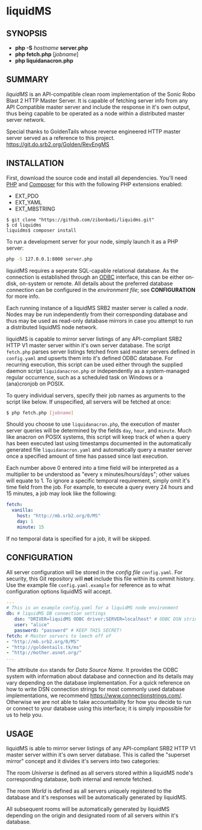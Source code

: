 liquidMS
========

SYNOPSIS
--------

- **php -S** *hostname* **server.php**
- **php fetch.php** [*jobname*]
- **php liquidanacron.php**

SUMMARY
-------

*liquidMS* is an API-compatible clean room implementation of the Sonic Robo
Blast 2 HTTP Master Server. It is capable of fetching server info from any
API Compatible master server and include the response in it's own output,
thus being capable to be operated as a node within a distributed master
server network.

Special thanks to GoldenTails whose reverse engineered HTTP master server
served as a reference to this project.  
<https://git.do.srb2.org/Golden/RevEngMS>

INSTALLATION
------------


First, download the source code and install all dependencies.  You'll need
[PHP] and [Composer] for this with the following PHP extensions enabled:

- EXT_PDO
- EXT_YAML
- EXT_MBSTRING

[PHP]: <https://www.php.net/>
[Composer]: <https://getcomposer.org/doc/00-intro.md>

```
$ git clone "https://github.com/zibonbadi/liquidms.git"
$ cd liquidms
liquidms$ composer install
```

To run a development server for your node, simply launch it as a PHP server:

```Bash
php -S 127.0.0.1:8000 server.php
```

liquidMS requires a seperate SQL-capable relational database. As the
connection is established through an [ODBC] interface, this can be either
on-disk, on-system or remote.  All details about the preferred database
connection can be configured in the *environment file*; see
__CONFIGURATION__ for more info.

[ODBC]: <https://en.wikipedia.org/w/index.php?title=Open_Database_Connectivity&oldid=1044732966> "ODBC - Wikipedia"

Each running instance of a liquidMS SRB2 master server is called a *node*.
Nodes may be run independently from their corresponding database and thus
may be used as read-only database mirrors in case you attempt to run a
distributed liquidMS node network.

liquidMS is capable to mirror server listings of any API-compliant SRB2
HTTP V1 master server within it's own server database. The script
`fetch.php` parses server listings fetched from said master servers defined
in `config.yaml` and upserts them into it's defined ODBC database.
For recurring execution, this script can be used either through the
supplied daemon script `liquidanacron.php` or independently as a
system-managed regular occurrence, such as a scheduled task on Windows or a
(ana)cronjob on POSIX.

To query individual servers, specify their job names as arguments to the
script like below. If unspecified, all servers will be fetched at once:

```sh
$ php fetch.php [jobname]
```

Should you choose to use `liquidanacron.php`, the execution of master
server queries will be determined by the fields `day`, `hour`, and
`minute`. Much like anacron on POSIX systems, this script will keep track
of when a query has been executed last using timestamps documented in the
automatically generated file `liquidanacron.yaml` and automatically query a
master server once a specified amount of time has passed since last execution.

Each number above 0 entered into a time field will be interpreted as a
multiplier to be understood as "every x minutes/hours/days"; other values
will equate to 1. To ignore a specific temporal requirement, simply omit
it's time field from the job. For example, to execute a query every 24
hours and 15 minutes, a job may look like the following:

```YAML
fetch:
  vanilla:
    host: "http://mb.srb2.org/0/MS"
    day: 1
    minute: 15
```

If no temporal data is specified for a job, it will be skipped.

CONFIGURATION
-------------

All server configuration will be stored in the *config file*
`config.yaml`. For security, this Git repository will **not** include this
file within its commit history. Use the example file `config.yaml.example` for
reference as to what configuration options liquidMS will accept. 


```YAML
---
# This is an example config.yaml for a liquidMS node environment
db: # liquidMS DB connection settings
   dsn: "DRIVER=liquidMS ODBC driver;SERVER=localhost" # ODBC DSN string.
   user: "alice"
   password: "password" # KEEP THIS SECRET!
fetch: # Master servers to leech off of
- "http://mb.srb2.org/0/MS"
- "http://goldentails.tk/ms"
- "http://mother.asnet.org/"
...
```

The attribute `dsn` stands for *Data Source Name*. It provides the ODBC system
with information about database and connection and its details may vary
depending on the database implementation. For a quick reference on how to write
DSN connection strings for most commonly used database implementations, we
recommend <https://www.connectionstrings.com/>. Otherwise we are not able to
take accountability for how you decide to run or connect to your database
using this interface; it is simply impossible for us to help you.

USAGE
-----

liquidMS is able to mirror server listings of any API-compliant SRB2
HTTP V1 master server within it's own server database. This is called the
"superset mirror" concept and it divides it's servers into two categories:

The room *Universe* is defined as all servers stored within a liquidMS
node's corresponding database, both internal and remote fetched.

The room *World* is defined as all servers uniquely registered to the
database and it's responses will be automatically generated by liquidMS.

All subsequent rooms will be automatically generated by liquidMS depending
on the origin and designated room of all servers within it's database.
